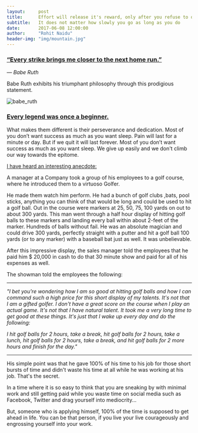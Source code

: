 ```yaml
---
layout:     post
title:      Effort will release it's reward, only after you refuse to quit
subtitle:   It does not matter how slowly you go as long as you do 		not stop
date:       2017-06-08 12:00:00
author:     "Rohit Naidu"
header-img: "img/mountain.jpg"
---
```


### <u>“Every strike brings me closer to the next home run.”</u> 

*― Babe Ruth*

Babe Ruth exhibits his triumphant philosophy through this prodigious statement. 

![babe_ruth]({{site.baseurl}}/img/babe_ruth.jpg)

### <u>Every legend was once a beginner.</u> 

What makes them different is their perseverance and dedication. Most of you don’t want success as much as you want sleep. Pain will last for a minute or day. But if we quit it will last forever. Most of you don’t want success as much as you want sleep. We give up easily and we don't climb our way towards the epitome.

<u>I have heard an interesting anecdote:</u>

A manager at a Company took a group of his employees to a golf course, where he introduced them to a virtuoso Golfer.

He made them watch him perform. He had a bunch of golf clubs ,bats, pool sticks, anything you can think of that would be long and could be used to hit a golf ball. Out in the course were markers at 25, 50, 75, 100 yards on out to about 300 yards. This man went through a half hour display of hitting golf balls to these markers and landing every ball within about 2-feet of the marker. Hundreds of balls without fail. He was an absolute magician and could drive 300 yards, perfectly straight with a putter and hit a golf ball 100 yards (or to any marker) with a baseball bat just as well. It was unbelievable.

After this impressive display, the sales manager told the employees that he paid him                  $ 20,000 in cash to do that 30 minute show and paid for all of his expenses as well. 

The showman told the employees the following:

------

*"I bet you're wondering how I am so good at hitting golf balls and how I can command such a high price for this short display of my talents. It's not that I am a gifted golfer. I don't have a great score on the course when I play an actual game. It's not that I have natural talent. It took me a very long time to get good at these things. It's just that I wake up every day and do the following:*

*I hit golf balls for 2 hours, take a break, hit golf balls for 2 hours, take a lunch, hit golf balls for 2 hours, take a break, and hit golf balls for 2 more hours and finish for the day."*

------

His simple point was that he gave 100% of his time to his job for those short bursts of time and didn't waste his time at all while he was working at his job. That's the secret. 

In a time where it is so easy to think that you are sneaking by with minimal work and still getting paid while you waste time on social media such as Facebook, Twitter and drag yourself into mediocrity... 

But, someone who is applying himself, 100% of the time is supposed to get ahead in life. You can be that person, if you live your live courageously and engrossing yourself into your work. 